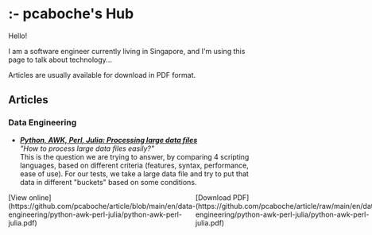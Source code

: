<style>
my-cont { 
    display: flex; 
    justify-content:space-between; 
    witdh:100%" 
}
</style>


# :- pcaboche's Hub

Hello!

I am a software engineer currently living in Singapore, and I'm using this page to talk about technology...

Articles are usually available for download in PDF format.


## Articles


### Data Engineering

- ***<a id="python-awk-perl-julia" href="https://github.com/pcaboche/article/blob/main/en/data-engineering/python-awk-perl-julia/python-awk-perl-julia.pdf">Python, AWK, Perl, Julia: Processing large data files</a>***  <br>
*"How to process large data files easily?"* 
<br> This is the question we are trying to answer, by comparing 4 scripting languages, based on different criteria (features, syntax, performance, ease of use).
For our tests, we take a large data file and try to put that data in different "buckets" based on some conditions.<br>
<my-cont>
  <span>
  [View online](https://github.com/pcaboche/article/blob/main/en/data-engineering/python-awk-perl-julia/python-awk-perl-julia.pdf)
  </span>
  <span>
  [Download PDF](https://github.com/pcaboche/article/raw/main/en/data-engineering/python-awk-perl-julia/python-awk-perl-julia.pdf)
  </span>
  <span>
  [View LaTeX code](https://github.com/pcaboche/article/tree/main/en/data-engineering/python-awk-perl-julia) 
  </span>
</my-cont>

